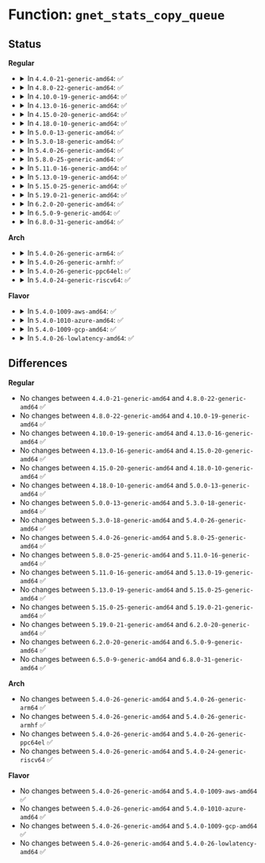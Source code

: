 # Function: <code>gnet_stats_copy_queue</code>

## Status
<b>Regular</b>
<ul>
<li>
<details>
<summary>In <code>4.4.0-21-generic-amd64</code>: ✅</summary>

```c
int gnet_stats_copy_queue(struct gnet_dump * d, struct gnet_stats_queue * cpu_q, struct gnet_stats_queue * q, __u32 qlen)
```

```json
{
  "name": "gnet_stats_copy_queue",
  "collision_type": "Unique Global",
  "inline_type": "No",
  "funcs": [
    {
      "addr": 18446744071586247056,
      "name": "gnet_stats_copy_queue",
      "external": true,
      "loc": "net/core/gen_stats.c:271",
      "file": "net/core/gen_stats.c",
      "inline": "seen, unknown",
      "caller_inline": [],
      "caller_func": [
        "net/sched/sch_mq.c:mq_dump_class_stats",
        "net/sched/sch_api.c:tc_fill_qdisc",
        "net/sched/act_api.c:tcf_action_copy_stats"
      ]
    }
  ],
  "symbols": [
    {
      "addr": 18446744071586247056,
      "name": "gnet_stats_copy_queue",
      "section": ".text",
      "bind": "STB_GLOBAL",
      "size": 336
    }
  ]
}
```
</details>
</li>
<li>
<details>
<summary>In <code>4.8.0-22-generic-amd64</code>: ✅</summary>

```c
int gnet_stats_copy_queue(struct gnet_dump * d, struct gnet_stats_queue * cpu_q, struct gnet_stats_queue * q, __u32 qlen)
```

```json
{
  "name": "gnet_stats_copy_queue",
  "collision_type": "Unique Global",
  "inline_type": "No",
  "funcs": [
    {
      "addr": 18446744071586671104,
      "name": "gnet_stats_copy_queue",
      "external": true,
      "loc": "net/core/gen_stats.c:290",
      "file": "net/core/gen_stats.c",
      "inline": "seen, unknown",
      "caller_inline": [],
      "caller_func": [
        "net/sched/sch_mq.c:mq_dump_class_stats",
        "net/sched/sch_api.c:tc_fill_qdisc",
        "net/sched/act_api.c:tcf_action_copy_stats"
      ]
    }
  ],
  "symbols": [
    {
      "addr": 18446744071586671104,
      "name": "gnet_stats_copy_queue",
      "section": ".text",
      "bind": "STB_GLOBAL",
      "size": 353
    }
  ]
}
```
</details>
</li>
<li>
<details>
<summary>In <code>4.10.0-19-generic-amd64</code>: ✅</summary>

```c
int gnet_stats_copy_queue(struct gnet_dump * d, struct gnet_stats_queue * cpu_q, struct gnet_stats_queue * q, __u32 qlen)
```

```json
{
  "name": "gnet_stats_copy_queue",
  "collision_type": "Unique Global",
  "inline_type": "No",
  "funcs": [
    {
      "addr": 18446744071586856064,
      "name": "gnet_stats_copy_queue",
      "external": true,
      "loc": "net/core/gen_stats.c:288",
      "file": "net/core/gen_stats.c",
      "inline": "seen, unknown",
      "caller_inline": [],
      "caller_func": [
        "net/sched/sch_mq.c:mq_dump_class_stats",
        "net/sched/sch_api.c:tc_fill_qdisc",
        "net/sched/act_api.c:tcf_action_copy_stats"
      ]
    }
  ],
  "symbols": [
    {
      "addr": 18446744071586856064,
      "name": "gnet_stats_copy_queue",
      "section": ".text",
      "bind": "STB_GLOBAL",
      "size": 359
    }
  ]
}
```
</details>
</li>
<li>
<details>
<summary>In <code>4.13.0-16-generic-amd64</code>: ✅</summary>

```c
int gnet_stats_copy_queue(struct gnet_dump * d, struct gnet_stats_queue * cpu_q, struct gnet_stats_queue * q, __u32 qlen)
```

```json
{
  "name": "gnet_stats_copy_queue",
  "collision_type": "Unique Global",
  "inline_type": "No",
  "funcs": [
    {
      "addr": 18446744071586979104,
      "name": "gnet_stats_copy_queue",
      "external": true,
      "loc": "net/core/gen_stats.c:288",
      "file": "net/core/gen_stats.c",
      "inline": "seen, unknown",
      "caller_inline": [],
      "caller_func": [
        "net/sched/sch_mq.c:mq_dump_class_stats",
        "net/sched/sch_api.c:tc_fill_qdisc",
        "net/sched/act_api.c:tcf_action_copy_stats"
      ]
    }
  ],
  "symbols": [
    {
      "addr": 18446744071586979104,
      "name": "gnet_stats_copy_queue",
      "section": ".text",
      "bind": "STB_GLOBAL",
      "size": 358
    }
  ]
}
```
</details>
</li>
<li>
<details>
<summary>In <code>4.15.0-20-generic-amd64</code>: ✅</summary>

```c
int gnet_stats_copy_queue(struct gnet_dump * d, struct gnet_stats_queue * cpu_q, struct gnet_stats_queue * q, __u32 qlen)
```

```json
{
  "name": "gnet_stats_copy_queue",
  "collision_type": "Unique Global",
  "inline_type": "No",
  "funcs": [
    {
      "addr": 18446744071587477312,
      "name": "gnet_stats_copy_queue",
      "external": true,
      "loc": "net/core/gen_stats.c:288",
      "file": "net/core/gen_stats.c",
      "inline": "seen, unknown",
      "caller_inline": [],
      "caller_func": [
        "net/sched/sch_mq.c:mq_dump_class_stats",
        "net/sched/sch_api.c:tc_fill_qdisc",
        "net/sched/act_api.c:tcf_action_copy_stats"
      ]
    }
  ],
  "symbols": [
    {
      "addr": 18446744071587477312,
      "name": "gnet_stats_copy_queue",
      "section": ".text",
      "bind": "STB_GLOBAL",
      "size": 334
    }
  ]
}
```
</details>
</li>
<li>
<details>
<summary>In <code>4.18.0-10-generic-amd64</code>: ✅</summary>

```c
int gnet_stats_copy_queue(struct gnet_dump * d, struct gnet_stats_queue * cpu_q, struct gnet_stats_queue * q, __u32 qlen)
```

```json
{
  "name": "gnet_stats_copy_queue",
  "collision_type": "Unique Global",
  "inline_type": "No",
  "funcs": [
    {
      "addr": 18446744071587782096,
      "name": "gnet_stats_copy_queue",
      "external": true,
      "loc": "net/core/gen_stats.c:301",
      "file": "net/core/gen_stats.c",
      "inline": "seen, unknown",
      "caller_inline": [],
      "caller_func": [
        "net/sched/sch_mq.c:mq_dump_class_stats",
        "net/sched/sch_api.c:tc_fill_qdisc",
        "net/sched/act_api.c:tcf_action_copy_stats"
      ]
    }
  ],
  "symbols": [
    {
      "addr": 18446744071587782096,
      "name": "gnet_stats_copy_queue",
      "section": ".text",
      "bind": "STB_GLOBAL",
      "size": 247
    }
  ]
}
```
</details>
</li>
<li>
<details>
<summary>In <code>5.0.0-13-generic-amd64</code>: ✅</summary>

```c
int gnet_stats_copy_queue(struct gnet_dump * d, struct gnet_stats_queue * cpu_q, struct gnet_stats_queue * q, __u32 qlen)
```

```json
{
  "name": "gnet_stats_copy_queue",
  "collision_type": "Unique Global",
  "inline_type": "No",
  "funcs": [
    {
      "addr": 18446744071587915584,
      "name": "gnet_stats_copy_queue",
      "external": true,
      "loc": "net/core/gen_stats.c:334",
      "file": "net/core/gen_stats.c",
      "inline": "seen, unknown",
      "caller_inline": [],
      "caller_func": [
        "net/sched/sch_mq.c:mq_dump_class_stats",
        "net/sched/sch_api.c:tc_fill_qdisc",
        "net/sched/act_api.c:tcf_action_copy_stats"
      ]
    }
  ],
  "symbols": [
    {
      "addr": 18446744071587915584,
      "name": "gnet_stats_copy_queue",
      "section": ".text",
      "bind": "STB_GLOBAL",
      "size": 247
    }
  ]
}
```
</details>
</li>
<li>
<details>
<summary>In <code>5.3.0-18-generic-amd64</code>: ✅</summary>

```c
int gnet_stats_copy_queue(struct gnet_dump * d, struct gnet_stats_queue * cpu_q, struct gnet_stats_queue * q, __u32 qlen)
```

```json
{
  "name": "gnet_stats_copy_queue",
  "collision_type": "Unique Global",
  "inline_type": "No",
  "funcs": [
    {
      "addr": 18446744071588223920,
      "name": "gnet_stats_copy_queue",
      "external": true,
      "loc": "net/core/gen_stats.c:332",
      "file": "net/core/gen_stats.c",
      "inline": "seen, unknown",
      "caller_inline": [],
      "caller_func": [
        "net/sched/sch_mq.c:mq_dump_class_stats",
        "net/sched/sch_api.c:tc_fill_qdisc",
        "net/sched/act_api.c:tcf_action_copy_stats"
      ]
    }
  ],
  "symbols": [
    {
      "addr": 18446744071588223920,
      "name": "gnet_stats_copy_queue",
      "section": ".text",
      "bind": "STB_GLOBAL",
      "size": 247
    }
  ]
}
```
</details>
</li>
<li>
<details>
<summary>In <code>5.4.0-26-generic-amd64</code>: ✅</summary>

```c
int gnet_stats_copy_queue(struct gnet_dump * d, struct gnet_stats_queue * cpu_q, struct gnet_stats_queue * q, __u32 qlen)
```

```json
{
  "name": "gnet_stats_copy_queue",
  "collision_type": "Unique Global",
  "inline_type": "No",
  "funcs": [
    {
      "addr": 18446744071588428544,
      "name": "gnet_stats_copy_queue",
      "external": true,
      "loc": "net/core/gen_stats.c:332",
      "file": "net/core/gen_stats.c",
      "inline": "seen, unknown",
      "caller_inline": [],
      "caller_func": [
        "net/sched/sch_mq.c:mq_dump_class_stats",
        "net/sched/sch_api.c:tc_fill_qdisc",
        "net/sched/act_api.c:tcf_action_copy_stats"
      ]
    }
  ],
  "symbols": [
    {
      "addr": 18446744071588428544,
      "name": "gnet_stats_copy_queue",
      "section": ".text",
      "bind": "STB_GLOBAL",
      "size": 247
    }
  ]
}
```
</details>
</li>
<li>
<details>
<summary>In <code>5.8.0-25-generic-amd64</code>: ✅</summary>

```c
int gnet_stats_copy_queue(struct gnet_dump * d, struct gnet_stats_queue * cpu_q, struct gnet_stats_queue * q, __u32 qlen)
```

```json
{
  "name": "gnet_stats_copy_queue",
  "collision_type": "Unique Global",
  "inline_type": "No",
  "funcs": [
    {
      "addr": 18446744071589294992,
      "name": "gnet_stats_copy_queue",
      "external": true,
      "loc": "net/core/gen_stats.c:336",
      "file": "net/core/gen_stats.c",
      "inline": "seen, unknown",
      "caller_inline": [],
      "caller_func": [
        "net/sched/sch_mq.c:mq_dump_class_stats",
        "net/sched/sch_api.c:tc_fill_qdisc",
        "net/sched/act_api.c:tcf_action_copy_stats"
      ]
    }
  ],
  "symbols": [
    {
      "addr": 18446744071589294992,
      "name": "gnet_stats_copy_queue",
      "section": ".text",
      "bind": "STB_GLOBAL",
      "size": 203
    }
  ]
}
```
</details>
</li>
<li>
<details>
<summary>In <code>5.11.0-16-generic-amd64</code>: ✅</summary>

```c
int gnet_stats_copy_queue(struct gnet_dump * d, struct gnet_stats_queue * cpu_q, struct gnet_stats_queue * q, __u32 qlen)
```

```json
{
  "name": "gnet_stats_copy_queue",
  "collision_type": "Unique Global",
  "inline_type": "No",
  "funcs": [
    {
      "addr": 18446744071589293568,
      "name": "gnet_stats_copy_queue",
      "external": true,
      "loc": "net/core/gen_stats.c:336",
      "file": "net/core/gen_stats.c",
      "inline": "seen, unknown",
      "caller_inline": [],
      "caller_func": [
        "net/sched/sch_mq.c:mq_dump_class_stats",
        "net/sched/sch_api.c:tc_fill_qdisc",
        "net/sched/act_api.c:tcf_action_copy_stats"
      ]
    }
  ],
  "symbols": [
    {
      "addr": 18446744071589293568,
      "name": "gnet_stats_copy_queue",
      "section": ".text",
      "bind": "STB_GLOBAL",
      "size": 203
    }
  ]
}
```
</details>
</li>
<li>
<details>
<summary>In <code>5.13.0-19-generic-amd64</code>: ✅</summary>

```c
int gnet_stats_copy_queue(struct gnet_dump * d, struct gnet_stats_queue * cpu_q, struct gnet_stats_queue * q, __u32 qlen)
```

```json
{
  "name": "gnet_stats_copy_queue",
  "collision_type": "Unique Global",
  "inline_type": "No",
  "funcs": [
    {
      "addr": 18446744071589187456,
      "name": "gnet_stats_copy_queue",
      "external": true,
      "loc": "net/core/gen_stats.c:336",
      "file": "net/core/gen_stats.c",
      "inline": "seen, unknown",
      "caller_inline": [],
      "caller_func": [
        "net/sched/sch_mq.c:mq_dump_class_stats",
        "net/sched/sch_api.c:tc_fill_qdisc",
        "net/sched/act_api.c:tcf_action_copy_stats"
      ]
    }
  ],
  "symbols": [
    {
      "addr": 18446744071589187456,
      "name": "gnet_stats_copy_queue",
      "section": ".text",
      "bind": "STB_GLOBAL",
      "size": 203
    }
  ]
}
```
</details>
</li>
<li>
<details>
<summary>In <code>5.15.0-25-generic-amd64</code>: ✅</summary>

```c
int gnet_stats_copy_queue(struct gnet_dump * d, struct gnet_stats_queue * cpu_q, struct gnet_stats_queue * q, __u32 qlen)
```

```json
{
  "name": "gnet_stats_copy_queue",
  "collision_type": "Unique Global",
  "inline_type": "No",
  "funcs": [
    {
      "addr": 18446744071589909008,
      "name": "gnet_stats_copy_queue",
      "external": true,
      "loc": "net/core/gen_stats.c:336",
      "file": "net/core/gen_stats.c",
      "inline": "seen, unknown",
      "caller_inline": [],
      "caller_func": [
        "net/sched/sch_mq.c:mq_dump_class_stats",
        "net/sched/sch_api.c:tc_fill_qdisc",
        "net/sched/act_api.c:tcf_action_copy_stats"
      ]
    }
  ],
  "symbols": [
    {
      "addr": 18446744071589909008,
      "name": "gnet_stats_copy_queue",
      "section": ".text",
      "bind": "STB_GLOBAL",
      "size": 203
    }
  ]
}
```
</details>
</li>
<li>
<details>
<summary>In <code>5.19.0-21-generic-amd64</code>: ✅</summary>

```c
int gnet_stats_copy_queue(struct gnet_dump * d, struct gnet_stats_queue * cpu_q, struct gnet_stats_queue * q, __u32 qlen)
```

```json
{
  "name": "gnet_stats_copy_queue",
  "collision_type": "Unique Global",
  "inline_type": "No",
  "funcs": [
    {
      "addr": 18446744071591439264,
      "name": "gnet_stats_copy_queue",
      "external": true,
      "loc": "net/core/gen_stats.c:387",
      "file": "net/core/gen_stats.c",
      "inline": "seen, unknown",
      "caller_inline": [],
      "caller_func": [
        "net/sched/sch_mq.c:mq_dump_class_stats",
        "net/sched/sch_api.c:tc_fill_qdisc",
        "net/sched/act_api.c:tcf_action_copy_stats"
      ]
    }
  ],
  "symbols": [
    {
      "addr": 18446744071591439264,
      "name": "gnet_stats_copy_queue",
      "section": ".text",
      "bind": "STB_GLOBAL",
      "size": 232
    }
  ]
}
```
</details>
</li>
<li>
<details>
<summary>In <code>6.2.0-20-generic-amd64</code>: ✅</summary>

```c
int gnet_stats_copy_queue(struct gnet_dump * d, struct gnet_stats_queue * cpu_q, struct gnet_stats_queue * q, __u32 qlen)
```

```json
{
  "name": "gnet_stats_copy_queue",
  "collision_type": "Unique Global",
  "inline_type": "No",
  "funcs": [
    {
      "addr": 18446744071593205920,
      "name": "gnet_stats_copy_queue",
      "external": true,
      "loc": "net/core/gen_stats.c:387",
      "file": "net/core/gen_stats.c",
      "inline": "seen, unknown",
      "caller_inline": [],
      "caller_func": [
        "net/sched/sch_mq.c:mq_dump_class_stats",
        "net/sched/sch_api.c:tc_fill_qdisc",
        "net/sched/act_api.c:tcf_action_copy_stats"
      ]
    }
  ],
  "symbols": [
    {
      "addr": 18446744071593205920,
      "name": "gnet_stats_copy_queue",
      "section": ".text",
      "bind": "STB_GLOBAL",
      "size": 232
    }
  ]
}
```
</details>
</li>
<li>
<details>
<summary>In <code>6.5.0-9-generic-amd64</code>: ✅</summary>

```c
int gnet_stats_copy_queue(struct gnet_dump * d, struct gnet_stats_queue * cpu_q, struct gnet_stats_queue * q, __u32 qlen)
```

```json
{
  "name": "gnet_stats_copy_queue",
  "collision_type": "Unique Global",
  "inline_type": "No",
  "funcs": [
    {
      "addr": 18446744071593666160,
      "name": "gnet_stats_copy_queue",
      "external": true,
      "loc": "net/core/gen_stats.c:387",
      "file": "net/core/gen_stats.c",
      "inline": "seen, unknown",
      "caller_inline": [],
      "caller_func": [
        "net/sched/sch_mq.c:mq_dump_class_stats",
        "net/sched/sch_api.c:tc_fill_qdisc",
        "net/sched/act_api.c:tcf_action_copy_stats"
      ]
    }
  ],
  "symbols": [
    {
      "addr": 18446744071593666160,
      "name": "gnet_stats_copy_queue",
      "section": ".text",
      "bind": "STB_GLOBAL",
      "size": 232
    }
  ]
}
```
</details>
</li>
<li>
<details>
<summary>In <code>6.8.0-31-generic-amd64</code>: ✅</summary>

```c
int gnet_stats_copy_queue(struct gnet_dump * d, struct gnet_stats_queue * cpu_q, struct gnet_stats_queue * q, __u32 qlen)
```

```json
{
  "name": "gnet_stats_copy_queue",
  "collision_type": "Unique Global",
  "inline_type": "No",
  "funcs": [
    {
      "addr": 18446744071594444208,
      "name": "gnet_stats_copy_queue",
      "external": true,
      "loc": "net/core/gen_stats.c:387",
      "file": "net/core/gen_stats.c",
      "inline": "seen, unknown",
      "caller_inline": [],
      "caller_func": [
        "net/sched/sch_mq.c:mq_dump_class_stats",
        "net/sched/sch_api.c:tc_fill_qdisc",
        "net/sched/act_api.c:tcf_action_copy_stats"
      ]
    }
  ],
  "symbols": [
    {
      "addr": 18446744071594444208,
      "name": "gnet_stats_copy_queue",
      "section": ".text",
      "bind": "STB_GLOBAL",
      "size": 232
    }
  ]
}
```
</details>
</li>
</ul>
<b>Arch</b>
<ul>
<li>
<details>
<summary>In <code>5.4.0-26-generic-arm64</code>: ✅</summary>

```c
int gnet_stats_copy_queue(struct gnet_dump * d, struct gnet_stats_queue * cpu_q, struct gnet_stats_queue * q, __u32 qlen)
```

```json
{
  "name": "gnet_stats_copy_queue",
  "collision_type": "Unique Global",
  "inline_type": "No",
  "funcs": [
    {
      "addr": 18446603336501948480,
      "name": "gnet_stats_copy_queue",
      "external": true,
      "loc": "net/core/gen_stats.c:332",
      "file": "net/core/gen_stats.c",
      "inline": "seen, unknown",
      "caller_inline": [],
      "caller_func": [
        "net/sched/sch_mq.c:mq_dump_class_stats",
        "net/sched/sch_api.c:tc_fill_qdisc",
        "net/sched/act_api.c:tcf_action_copy_stats"
      ]
    }
  ],
  "symbols": [
    {
      "addr": 18446603336501948480,
      "name": "gnet_stats_copy_queue",
      "section": ".text",
      "bind": "STB_GLOBAL",
      "size": 276
    }
  ]
}
```
</details>
</li>
<li>
<details>
<summary>In <code>5.4.0-26-generic-armhf</code>: ✅</summary>

```c
int gnet_stats_copy_queue(struct gnet_dump * d, struct gnet_stats_queue * cpu_q, struct gnet_stats_queue * q, __u32 qlen)
```

```json
{
  "name": "gnet_stats_copy_queue",
  "collision_type": "Unique Global",
  "inline_type": "No",
  "funcs": [
    {
      "addr": 3234704136,
      "name": "gnet_stats_copy_queue",
      "external": true,
      "loc": "net/core/gen_stats.c:332",
      "file": "net/core/gen_stats.c",
      "inline": "seen, unknown",
      "caller_inline": [],
      "caller_func": [
        "net/sched/sch_mq.c:mq_dump_class_stats",
        "net/sched/sch_api.c:tc_fill_qdisc",
        "net/sched/act_api.c:tcf_action_copy_stats"
      ]
    }
  ],
  "symbols": [
    {
      "addr": 3234704136,
      "name": "gnet_stats_copy_queue",
      "section": ".text",
      "bind": "STB_GLOBAL",
      "size": 296
    }
  ]
}
```
</details>
</li>
<li>
<details>
<summary>In <code>5.4.0-26-generic-ppc64el</code>: ✅</summary>

```c
int gnet_stats_copy_queue(struct gnet_dump * d, struct gnet_stats_queue * cpu_q, struct gnet_stats_queue * q, __u32 qlen)
```

```json
{
  "name": "gnet_stats_copy_queue",
  "collision_type": "Unique Global",
  "inline_type": "No",
  "funcs": [
    {
      "addr": 13835058055295370320,
      "name": "gnet_stats_copy_queue",
      "external": true,
      "loc": "net/core/gen_stats.c:332",
      "file": "net/core/gen_stats.c",
      "inline": "seen, unknown",
      "caller_inline": [],
      "caller_func": [
        "net/sched/sch_mq.c:mq_dump_class_stats",
        "net/sched/sch_api.c:tc_fill_qdisc",
        "net/sched/act_api.c:tcf_action_copy_stats"
      ]
    }
  ],
  "symbols": [
    {
      "addr": 13835058055295370320,
      "name": "gnet_stats_copy_queue",
      "section": ".text",
      "bind": "STB_GLOBAL",
      "size": 352
    }
  ]
}
```
</details>
</li>
<li>
<details>
<summary>In <code>5.4.0-24-generic-riscv64</code>: ✅</summary>

```c
int gnet_stats_copy_queue(struct gnet_dump * d, struct gnet_stats_queue * cpu_q, struct gnet_stats_queue * q, __u32 qlen)
```

```json
{
  "name": "gnet_stats_copy_queue",
  "collision_type": "Unique Global",
  "inline_type": "No",
  "funcs": [
    {
      "addr": 18446743936278252888,
      "name": "gnet_stats_copy_queue",
      "external": true,
      "loc": "net/core/gen_stats.c:332",
      "file": "net/core/gen_stats.c",
      "inline": "seen, unknown",
      "caller_inline": [],
      "caller_func": [
        "net/sched/sch_mq.c:mq_dump_class_stats",
        "net/sched/sch_api.c:tc_fill_qdisc",
        "net/sched/act_api.c:tcf_action_copy_stats"
      ]
    }
  ],
  "symbols": [
    {
      "addr": 18446743936278252888,
      "name": "gnet_stats_copy_queue",
      "section": ".text",
      "bind": "STB_GLOBAL",
      "size": 206
    }
  ]
}
```
</details>
</li>
</ul>
<b>Flavor</b>
<ul>
<li>
<details>
<summary>In <code>5.4.0-1009-aws-amd64</code>: ✅</summary>

```c
int gnet_stats_copy_queue(struct gnet_dump * d, struct gnet_stats_queue * cpu_q, struct gnet_stats_queue * q, __u32 qlen)
```

```json
{
  "name": "gnet_stats_copy_queue",
  "collision_type": "Unique Global",
  "inline_type": "No",
  "funcs": [
    {
      "addr": 18446744071588035328,
      "name": "gnet_stats_copy_queue",
      "external": true,
      "loc": "net/core/gen_stats.c:332",
      "file": "net/core/gen_stats.c",
      "inline": "seen, unknown",
      "caller_inline": [],
      "caller_func": [
        "net/sched/sch_mq.c:mq_dump_class_stats",
        "net/sched/sch_api.c:tc_fill_qdisc",
        "net/sched/act_api.c:tcf_action_copy_stats"
      ]
    }
  ],
  "symbols": [
    {
      "addr": 18446744071588035328,
      "name": "gnet_stats_copy_queue",
      "section": ".text",
      "bind": "STB_GLOBAL",
      "size": 247
    }
  ]
}
```
</details>
</li>
<li>
<details>
<summary>In <code>5.4.0-1010-azure-amd64</code>: ✅</summary>

```c
int gnet_stats_copy_queue(struct gnet_dump * d, struct gnet_stats_queue * cpu_q, struct gnet_stats_queue * q, __u32 qlen)
```

```json
{
  "name": "gnet_stats_copy_queue",
  "collision_type": "Unique Global",
  "inline_type": "No",
  "funcs": [
    {
      "addr": 18446744071587748416,
      "name": "gnet_stats_copy_queue",
      "external": true,
      "loc": "net/core/gen_stats.c:332",
      "file": "net/core/gen_stats.c",
      "inline": "seen, unknown",
      "caller_inline": [],
      "caller_func": [
        "net/sched/sch_mq.c:mq_dump_class_stats",
        "net/sched/sch_api.c:tc_fill_qdisc",
        "net/sched/act_api.c:tcf_action_copy_stats"
      ]
    }
  ],
  "symbols": [
    {
      "addr": 18446744071587748416,
      "name": "gnet_stats_copy_queue",
      "section": ".text",
      "bind": "STB_GLOBAL",
      "size": 247
    }
  ]
}
```
</details>
</li>
<li>
<details>
<summary>In <code>5.4.0-1009-gcp-amd64</code>: ✅</summary>

```c
int gnet_stats_copy_queue(struct gnet_dump * d, struct gnet_stats_queue * cpu_q, struct gnet_stats_queue * q, __u32 qlen)
```

```json
{
  "name": "gnet_stats_copy_queue",
  "collision_type": "Unique Global",
  "inline_type": "No",
  "funcs": [
    {
      "addr": 18446744071588367104,
      "name": "gnet_stats_copy_queue",
      "external": true,
      "loc": "net/core/gen_stats.c:332",
      "file": "net/core/gen_stats.c",
      "inline": "seen, unknown",
      "caller_inline": [],
      "caller_func": [
        "net/sched/sch_mq.c:mq_dump_class_stats",
        "net/sched/sch_api.c:tc_fill_qdisc",
        "net/sched/act_api.c:tcf_action_copy_stats"
      ]
    }
  ],
  "symbols": [
    {
      "addr": 18446744071588367104,
      "name": "gnet_stats_copy_queue",
      "section": ".text",
      "bind": "STB_GLOBAL",
      "size": 247
    }
  ]
}
```
</details>
</li>
<li>
<details>
<summary>In <code>5.4.0-26-lowlatency-amd64</code>: ✅</summary>

```c
int gnet_stats_copy_queue(struct gnet_dump * d, struct gnet_stats_queue * cpu_q, struct gnet_stats_queue * q, __u32 qlen)
```

```json
{
  "name": "gnet_stats_copy_queue",
  "collision_type": "Unique Global",
  "inline_type": "No",
  "funcs": [
    {
      "addr": 18446744071588502736,
      "name": "gnet_stats_copy_queue",
      "external": true,
      "loc": "net/core/gen_stats.c:332",
      "file": "net/core/gen_stats.c",
      "inline": "seen, unknown",
      "caller_inline": [],
      "caller_func": [
        "net/sched/sch_mq.c:mq_dump_class_stats",
        "net/sched/sch_api.c:tc_fill_qdisc",
        "net/sched/act_api.c:tcf_action_copy_stats"
      ]
    }
  ],
  "symbols": [
    {
      "addr": 18446744071588502736,
      "name": "gnet_stats_copy_queue",
      "section": ".text",
      "bind": "STB_GLOBAL",
      "size": 247
    }
  ]
}
```
</details>
</li>
</ul>

## Differences
<b>Regular</b>
<ul>
<li>
No changes between <code>4.4.0-21-generic-amd64</code> and <code>4.8.0-22-generic-amd64</code> ✅
</li>
<li>
No changes between <code>4.8.0-22-generic-amd64</code> and <code>4.10.0-19-generic-amd64</code> ✅
</li>
<li>
No changes between <code>4.10.0-19-generic-amd64</code> and <code>4.13.0-16-generic-amd64</code> ✅
</li>
<li>
No changes between <code>4.13.0-16-generic-amd64</code> and <code>4.15.0-20-generic-amd64</code> ✅
</li>
<li>
No changes between <code>4.15.0-20-generic-amd64</code> and <code>4.18.0-10-generic-amd64</code> ✅
</li>
<li>
No changes between <code>4.18.0-10-generic-amd64</code> and <code>5.0.0-13-generic-amd64</code> ✅
</li>
<li>
No changes between <code>5.0.0-13-generic-amd64</code> and <code>5.3.0-18-generic-amd64</code> ✅
</li>
<li>
No changes between <code>5.3.0-18-generic-amd64</code> and <code>5.4.0-26-generic-amd64</code> ✅
</li>
<li>
No changes between <code>5.4.0-26-generic-amd64</code> and <code>5.8.0-25-generic-amd64</code> ✅
</li>
<li>
No changes between <code>5.8.0-25-generic-amd64</code> and <code>5.11.0-16-generic-amd64</code> ✅
</li>
<li>
No changes between <code>5.11.0-16-generic-amd64</code> and <code>5.13.0-19-generic-amd64</code> ✅
</li>
<li>
No changes between <code>5.13.0-19-generic-amd64</code> and <code>5.15.0-25-generic-amd64</code> ✅
</li>
<li>
No changes between <code>5.15.0-25-generic-amd64</code> and <code>5.19.0-21-generic-amd64</code> ✅
</li>
<li>
No changes between <code>5.19.0-21-generic-amd64</code> and <code>6.2.0-20-generic-amd64</code> ✅
</li>
<li>
No changes between <code>6.2.0-20-generic-amd64</code> and <code>6.5.0-9-generic-amd64</code> ✅
</li>
<li>
No changes between <code>6.5.0-9-generic-amd64</code> and <code>6.8.0-31-generic-amd64</code> ✅
</li>
</ul>
<b>Arch</b>
<ul>
<li>
No changes between <code>5.4.0-26-generic-amd64</code> and <code>5.4.0-26-generic-arm64</code> ✅
</li>
<li>
No changes between <code>5.4.0-26-generic-amd64</code> and <code>5.4.0-26-generic-armhf</code> ✅
</li>
<li>
No changes between <code>5.4.0-26-generic-amd64</code> and <code>5.4.0-26-generic-ppc64el</code> ✅
</li>
<li>
No changes between <code>5.4.0-26-generic-amd64</code> and <code>5.4.0-24-generic-riscv64</code> ✅
</li>
</ul>
<b>Flavor</b>
<ul>
<li>
No changes between <code>5.4.0-26-generic-amd64</code> and <code>5.4.0-1009-aws-amd64</code> ✅
</li>
<li>
No changes between <code>5.4.0-26-generic-amd64</code> and <code>5.4.0-1010-azure-amd64</code> ✅
</li>
<li>
No changes between <code>5.4.0-26-generic-amd64</code> and <code>5.4.0-1009-gcp-amd64</code> ✅
</li>
<li>
No changes between <code>5.4.0-26-generic-amd64</code> and <code>5.4.0-26-lowlatency-amd64</code> ✅
</li>
</ul>
